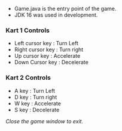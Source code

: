 * Game.java is the entry point of the game.
* JDK 16 was used in development.

<h3>Kart 1 Controls</h3>

- Left cursor key : Turn Left
- Right cursor key : Turn right
- Up cursor key : Accelerate
- Down Cursor key : Decelerate

<h3>Kart 2 Controls</h3>

- A key : Turn Left
- D key : Turn right
- W key : Accelerate
- S key : Decelerate

<em>Close the game window to exit.</em>
